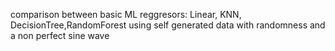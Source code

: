 comparison between basic ML reggresors:
Linear, KNN, DecisionTree,RandomForest 
using self generated data with randomness and a non perfect sine wave
